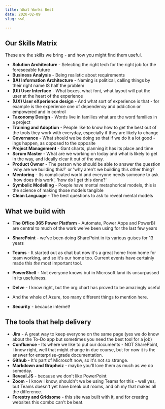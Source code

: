 ```yaml
---
title: What Works Best
date: 2020-02-09
slug: wwl

---
```


## Our Skills Matrix

These are the skills we bring - and how you might find them useful.

* **Solution Architecture** -  Selecting the right tech for the right job for the foreseeable future
* **Business Analysis** - Being realistic about requirements
* **(IA) Information Architecture**  - Naming is political, calling things by their right name IS half the problem
* **(UI) User Interface** - What boxes, what font, what layout will put the user at the heart of the experience
* **(UX) User eXperience design** - And what sort of experience is that - for example is the experience one of dependency and addiction or empowered and in control
* **Taxonomy Design** - Words live in families what are the word families in a project
* **Training and Adoption** - People like to know how to get the best out of the tools they work with everyday, especially if they are likely to change
* **Governance** - What should we be doing so that if we do it a lot good - ings happen, as opposed to the opposite
* **Project Management** -  Gant charts, planning it has its place and time
* **Scrum Master**  - What are we working on today and what is likely to get in the way, and ideally clear it out of the way.
* **Product Owner** - The person who should be able to answer the question 'why are we building this?' or 'why aren't we building this other thing?'
* **Mentoring** - Its complicated world and everyone needs someone to ask 'how does this work', 'how do I get this done?'
* **Symbolic Modelling** - Poeple have mental metaphorical models, this is the science of making those models tangible
* **Clean Language** - The best questions to ask to reveal mental models

## What we build with

* **The Office 365 Power Platform** - Automate, Power Apps and PowerBI are central to much of the work we've been using for the last few years


* **SharePoint** - we've been doing SharePoint in its various guises for 13 years
* **Teams** - It started out as chat but now it's a great home from home for team working, and so it's our home too. Current events have certainly made this _the_ most important tool.
* **PowerShell** - Not everyone knows but in Microsoft land its unsurpassed in its usefulness.
* **Delve** - I know right, but the org chart has proved to be amazingly useful
* And the whole of Azure, too many different things to mention here.
* **Security** - because internet!

## The tools that help delivery

* **Jira** - A great way to keep everyone on the same page (yes we do know about the To-Do app but sometimes you need the best tool for a job)
* **Confluence** - Its where we like to put our documents - NOT SharePoint, I know right, well that might change in due course, but for now it is the answer for enterprise-grade documentation.
* **Github** - It's part of Microsoft now, so it's not so strange.
* **Markdown and Graphviz** - maybe you'll love them as much as we do someday.
* **Reveal.JS** - because we don't like PowerPoint
* **Zoom** -  I know I know, shouldn't we be using Teams for this - well yes, but Teams doesn't yet have break out rooms, and oh my that makes all the difference.
* **Forestry and Gridsome** - this site was built with it, and for creating websites this combo can't be beat.
